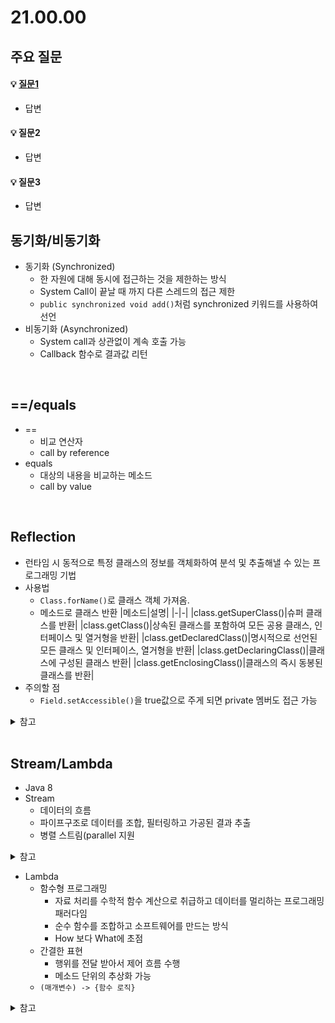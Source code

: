 # 21.00.00

## 주요 질문

#### 💡 [질문1](#개념1)
   * 답변
   
#### 💡 질문2
   * 답변
   
#### 💡 질문3
   * 답변


## 동기화/비동기화
* 동기화 (Synchronized)
   * 한 자원에 대해 동시에 접근하는 것을 제한하는 방식
   * System Call이 끝날 때 까지 다른 스레드의 접근 제한
   * ```public synchronized void add()```처럼 synchronized 키워드를 사용하여 선언
* 비동기화 (Asynchronized)
   * System call과 상관없이 계속 호출 가능
   * Callback 함수로 결과값 리턴

<br>

## ==/equals
* ==
   * 비교 연산자
   * call by reference 
* equals
   * 대상의 내용을 비교하는 메소드
   * call by value 

<br>

## Reflection
* 런타임 시 동적으로 특정 클래스의 정보를 객체화하여 분석 및 추출해낼 수 있는 프로그래밍 기법
* 사용법
   * ```Class.forName()```로 클래스 객체 가져옴.
   * 메소드로 클래스 반환
      |메소드|설명|
      |-|-|
      |class.getSuperClass()|슈퍼 클래스를 반환|
      |class.getClass()|상속된 클래스를 포함하여 모든 공용 클래스, 인터페이스 및 열거형을 반환|
      |class.getDeclaredClass()|명시적으로 선언된 모든 클래스 및 인터페이스, 열거형을 반환|
      |class.getDeclaringClass()|클래스에 구성된 클래스 반환|
      |class.getEnclosingClass()|클래스의 즉시 동봉된 클래스를 반환|
* 주의할 점
   * ```Field.setAccessible()```을 true값으로 주게 되면 private 멤버도 접근 가능


<details>
   <summary>참고</summary>
   <ul>
      <li>https://pjh3749.tistory.com/250</li>
   </ul>
</details>

<br>

## Stream/Lambda
* Java 8
* Stream
   * 데이터의 흐름
   * 파이프구조로 데이터를 조합, 필터링하고 가공된 결과 추출
   * 병렬 스트림(parallel 지원

<details>
   <summary>참고</summary>
   <ul>
      <li>https://futurecreator.github.io/2018/08/26/java-8-streams/</li>
   </ul>
</details>

* Lambda
   * 함수형 프로그래밍
      * 자료 처리를 수학적 함수 계산으로 취급하고 데이터를 멀리하는 프로그래밍 패러다임
      * 순수 함수를 조합하고 소프트웨어를 만드는 방식
      * How 보다 What에 초점
   * 간결한 표현
      * 행위를 전달 받아서 제어 흐름 수행
      * 메소드 단위의 추상화 가능
   * ```(매개변수) -> {함수 로직}```

<details>
   <summary>참고</summary>
   <ul>
      <li>https://skyoo2003.github.io/post/2016/11/09/java8-lambda-expression</li>
      <li>https://velog.io/@kyusung/%ED%95%A8%EC%88%98%ED%98%95-%ED%94%84%EB%A1%9C%EA%B7%B8%EB%9E%98%EB%B0%8D-%EC%9A%94%EC%95%BD</li>
   </ul>
</details>

